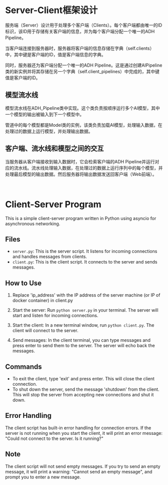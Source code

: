 # Server-Client框架设计
服务端（Server）设计用于处理多个客户端（Clients）。每个客户端都由唯一的ID标识，该ID用于存储有关客户端的信息，并为每个客户端分配一个唯一的ADH Pipeline。

当客户端连接到服务器时，服务器将客户端的信息存储在字典（self.clients）中，其中键是客户端的ID，值是客户端信息的字典。

同时，服务器还为客户端分配一个唯一的ADH Pipeline。这是通过创建AIPipeline类的新实例并将其存储在另一个字典（self.client_pipelines）中完成的，其中键值是客户端的ID。

## 模型流水线
模型流水线在ADH_Pipeline类中实现。这个类负责按顺序运行多个AI模型，其中一个模型的输出被输入到下一个模型中。

管道中的每个模型都是Model类的实例，该类负责加载AI模型，处理输入数据，在处理过的数据上运行模型，并处理输出数据。

## 客户端、流水线和模型之间的交互
当服务器从客户端接收到输入数据时，它会检索客户端的ADH Pipeline并运行对应的流水线。流水线处理输入数据，在处理过的数据上运行序列中的每个模型，并处理最后模型的输出数据。然后服务器将输出数据发送回客户端（Web前端）。

<br>

# Client-Server Program

This is a simple client-server program written in Python using asyncio for asynchronous networking.

## Files

- `server.py`: This is the server script. It listens for incoming connections and handles messages from clients.
- `client.py`: This is the client script. It connects to the server and sends messages.

## How to Use

1. Replace 'ip_address' with the IP address of the server machine (or IP of docker container) in client.py

1. Start the server: Run `python server.py` in your terminal. The server will start and listen for incoming connections.

2. Start the client: In a new terminal window, run `python client.py`. The client will connect to the server.

3. Send messages: In the client terminal, you can type messages and press enter to send them to the server. The server will echo back the messages.

## Commands

- To exit the client, type 'exit' and press enter. This will close the client connection.
- To shut down the server, send the message 'shutdown' from the client. This will stop the server from accepting new connections and shut it down.

## Error Handling

The client script has built-in error handling for connection errors. If the server is not running when you start the client, it will print an error message: "Could not connect to the server. Is it running?"

## Note

The client script will not send empty messages. If you try to send an empty message, it will print a warning: "Cannot send an empty message", and prompt you to enter a new message.
<br>